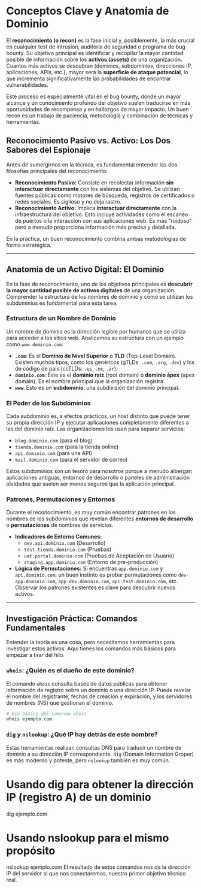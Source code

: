# Conceptos Clave y Anatomía de Dominio

El **reconocimiento (o recon)** es la fase inicial y, posiblemente, la más crucial en cualquier test de intrusión, auditoría de seguridad o programa de bug bounty. Su objetivo principal es identificar y recopilar la mayor cantidad posible de información sobre los **activos (assets)** de una organización. Cuantos más activos se descubran (dominios, subdominios, direcciones IP, aplicaciones, APIs, etc.), mayor será la **superficie de ataque potencial**, lo que incrementa significativamente las probabilidades de encontrar vulnerabilidades.

Este proceso es especialmente vital en el bug bounty, donde un mayor alcance y un conocimiento profundo del objetivo suelen traducirse en más oportunidades de recompensa y en hallazgos de mayor impacto. Un buen recon es un trabajo de paciencia, metodología y combinación de técnicas y herramientas.

## Reconocimiento Pasivo vs. Activo: Los Dos Sabores del Espionaje

Antes de sumergirnos en la técnica, es fundamental entender las dos filosofías principales del reconocimiento:

* **Reconocimiento Pasivo:** Consiste en recolectar información **sin interactuar directamente** con los sistemas del objetivo. Se utilizan fuentes públicas como motores de búsqueda, registros de certificados o redes sociales. Es sigiloso y no deja rastro.
* **Reconocimiento Activo:** Implica **interactuar directamente** con la infraestructura del objetivo. Esto incluye actividades como el escaneo de puertos o la interacción con sus aplicaciones web. Es más "ruidoso" pero a menudo proporciona información más precisa y detallada.

En la práctica, un buen reconocimiento combina ambas metodologías de forma estratégica.

---

## Anatomía de un Activo Digital: El Dominio

En la fase de reconocimiento, uno de los objetivos principales es **descubrir la mayor cantidad posible de activos digitales** de una organización. Comprender la estructura de los nombres de dominio y cómo se utilizan los subdominios es fundamental para esta tarea.

### Estructura de un Nombre de Dominio

Un nombre de dominio es la dirección legible por humanos que se utiliza para acceder a los sitios web. Analicemos su estructura con un ejemplo como `www.dominio.com`:

* **`.com`**: Es el **Dominio de Nivel Superior** o **TLD** (Top-Level Domain). Existen muchos tipos, como los genéricos (gTLDs: `.com`, `.org`, `.dev`) y los de código de país (ccTLDs: `.es`, `.mx`, `.ar`).
* **`dominio.com`**: Este es el **dominio raíz** (root domain) o **dominio ápex** (apex domain). Es el nombre principal que la organización registra.
* **`www`**: Esto es un **subdominio**, una subdivisión del dominio principal.

### El Poder de los Subdominios

Cada subdominio es, a efectos prácticos, un host distinto que puede tener su propia dirección IP y ejecutar aplicaciones completamente diferentes a las del dominio raíz. Las organizaciones los usan para separar servicios:

* `blog.dominio.com` (para el blog)
* `tienda.dominio.com` (para la tienda online)
* `api.dominio.com` (para una API)
* `mail.dominio.com` (para el servidor de correo)

Estos subdominios son un tesoro para nosotros porque a menudo albergan aplicaciones antiguas, entornos de desarrollo o paneles de administración olvidados que suelen ser menos seguros que la aplicación principal.

### Patrones, Permutaciones y Entornos

Durante el reconocimiento, es muy común encontrar patrones en los nombres de los subdominios que revelan diferentes **entornos de desarrollo** o **permutaciones** de nombres de servicios.

* **Indicadores de Entorno Comunes:**
  * `dev.api.dominio.com` (Desarrollo)
  * `test.tienda.dominio.com` (Pruebas)
  * `uat.portal.dominio.com` (Pruebas de Aceptación de Usuario)
  * `staging.app.dominio.com` (Entorno de pre-producción)
* **Lógica de Permutaciones:** Si encuentras `app.dominio.com` y `api.dominio.com`, un buen instinto es probar permutaciones como `dev-app.dominio.com`, `app-dev.dominio.com`, `api-test.dominio.com`, etc. Observar los patrones existentes es clave para descubrir nuevos activos.

---

## Investigación Práctica: Comandos Fundamentales

Entender la teoría es una cosa, pero necesitamos herramientas para investigar estos activos. Aquí tienes los comandos más básicos para empezar a tirar del hilo.

### `whois`: ¿Quién es el dueño de este dominio?

El comando `whois` consulta bases de datos públicas para obtener información de registro sobre un dominio o una dirección IP. Puede revelar el nombre del registrante, fechas de creación y expiración, y los servidores de nombres (NS) que gestionan el dominio.

```bash
# Uso básico del comando whois
whois ejemplo.com
```

### `dig` y `nslookup`: ¿Qué IP hay detrás de este nombre?

Estas herramientas realizan consultas DNS para traducir un nombre de dominio a su dirección IP correspondiente. `dig` (Domain Information Groper) es más moderno y potente, pero `nslookup` también es muy común.


# Usando dig para obtener la dirección IP (registro A) de un dominio
dig ejemplo.com

# Usando nslookup para el mismo propósito
nslookup ejemplo.com
El resultado de estos comandos nos da la dirección IP del servidor al que nos conectaremos, nuestro primer objetivo técnico real.
